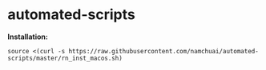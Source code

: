 # automated-scripts

**Installation:**
```shell
source <(curl -s https://raw.githubusercontent.com/namchuai/automated-scripts/master/rn_inst_macos.sh)
```
